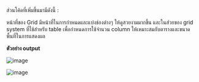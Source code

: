 ส่วนโค้ดที่เพิ่มขึ้นมามีดังนี้ :
  <!-- <div class="col-lg-8 col-sm-10 col-xs-12"> ..... </div> --> 

หน้าที่ของ Grid มีหน้าที่ในการกำหนดและแบ่งช่องต่างๆ ให้ดูสวยงามมากขึ้น และในส่วยของ grid system ที่ใช้สำหรับ table เพื่อกําหนดการใช้จํานวน column ให้เหมาะสมกับตารางและขนาดพื้นที่ในการแสดงผล



<b>ตัวอย่าง output</b>

![image](https://github.com/user-attachments/assets/2a0ed7a2-576b-498b-8737-5f4d0ae5ada8)

![image](https://github.com/user-attachments/assets/2884453d-6988-4522-9204-948c12d67c16)

